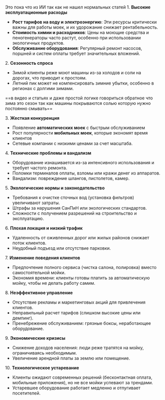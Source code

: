 Это пока что из ИИ так как не нашел нормальных статей 
1. **Высокие эксплуатационные расходы**
- **Рост тарифов на воду и электроэнергию**: Эти ресурсы критически важны для работы моек, и их удорожание снижает рентабельность.
- **Стоимость химии и расходников**: Цены на моющие средства и пеногенераторы часто растут, особенно при использовании экологичных продуктов.
- **Обслуживание оборудования**: Регулярный ремонт насосов, поршней и систем оплаты требует значительных вложений.

2. **Сезонность спроса**
- Зимой клиенты реже моют машины из-за холодов и соли на дорогах, что приводит к простоям.
- Летний пик может не компенсировать зимние убытки, особенно в регионах с долгими зимами.

==в видео и статьях и даже простой логике говориться обратное что зима это сезон так как машины покрываются солью которую нужно постоянно смывать==

3. **Жесткая конкуренция**
- Появление **автоматических моек** с быстрым обслуживанием
- Рост популярности **мобильных моек**, которые экономят время клиентов
- Сетевые компании с низкими ценами за счет масштаба.

4. **Технические проблемы и вандализм**
- Оборудование изнашивается из-за интенсивного использования и требует частого ремонта.
- Поломки терминалов оплаты, взломы или кражи денег из аппаратов.
- Вандализм: повреждение шлангов, пистолетов, камер.

5. **Экологические нормы и законодательство**
- Требования к очистке сточных вод (установка фильтров) увеличивают затраты.
- Штрафы за нарушения СанПиН или экологических стандартов.
- Сложности с получением разрешений на строительство и эксплуатацию.

6. **Плохая локация и низкий трафик**
- Удаленность от оживленных дорог или жилых районов снижает поток клиентов.
- Неудобный подъезд или отсутствие парковки.

7. **Изменение поведения клиентов**
- Предпочтение полного сервиса (чистка салона, полировка) вместо самостоятельной мойки.
- Экономия времени: клиенты готовы платить за автоматическую мойку, чтобы не делать работу самим.

8. **Неэффективное управление**
- Отсутствие рекламы и маркетинговых акций для привлечения клиентов.
- Неправильный расчет тарифов (слишком высокие цены или демпинг).
- Пренебрежение обслуживанием: грязные боксы, неработающее оборудование.

9. **Экономические кризисы**
- Снижение доходов населения: люди реже тратятся на мойку, ограничиваясь необходимым.
- Увеличение арендной платы за землю или помещение.

10. **Технологическое устаревание**
- Клиенты ожидают современных решений (бесконтактная оплата, мобильные приложения), но не все мойки успевают за трендами.
- Устаревшее оборудование работает медленно и отпугивает посетителей.